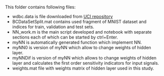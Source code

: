 This folder contains following files:
* wdbc.data is file downloaded from [UCI repository](https://archive.ics.uci.edu/ml/machine-learning-databases/breast-cancer-wisconsin/wdbc.data)
* BCDataSetSplit.mat contains used fragment of MNIST dataset and indices for train, validation and test sets.
* NN_work.m is the main script developed and notebook with separate sections each of which can be started by ctrl+Enter.
* myNN is automatically generated function which implement NN.
* myNN0 is version of myNN which allow to change weights of hidden layer.
* myNNDif is version of myNN which allows to change weights of hidden layer and calculates the first order sensitivity indicators for input signals.
* weights.mat file with weights matrix of hidden layer used in this study.

